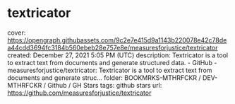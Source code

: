 # textricator

cover: https://opengraph.githubassets.com/9c2e7e415d9a1143b220078e42c78dea44cdd3694fc3184b560ebeb28e757e8e/measuresforjustice/textricator
created: December 27, 2021 5:05 PM (UTC)
description: Textricator is a tool to extract text from documents and generate structured data. - GitHub - measuresforjustice/textricator: Textricator is a tool to extract text from documents and generate struc...
folder: BOOKMRKS-MTHRFCKR / DEV-MTHRFCKR / Github / GH Stars
tags: github stars
url: https://github.com/measuresforjustice/textricator